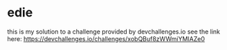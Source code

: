 # edie
this is my solution to a challenge provided by devchallenges.io
see the link here:
https://devchallenges.io/challenges/xobQBuf8zWWmiYMIAZe0
